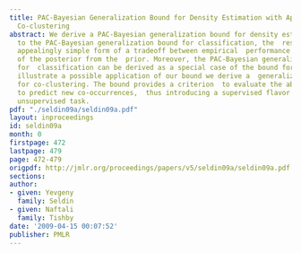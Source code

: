```yaml
---
title: PAC-Bayesian Generalization Bound for Density Estimation with Application to
  Co-clustering
abstract: We derive a PAC-Bayesian generalization bound for density estimation.  Similar
  to the PAC-Bayesian generalization bound for classification, the  result has the
  appealingly simple form of a tradeoff between empirical  performance and the KL-divergence
  of the posterior from the  prior. Moreover, the PAC-Bayesian generalization bound
  for  classification can be derived as a special case of the bound for density  estimation.    To
  illustrate a possible application of our bound we derive a  generalization bound
  for co-clustering. The bound provides a criterion  to evaluate the ability of co-clustering
  to predict new co-occurrences,  thus introducing a supervised flavor to this traditionally
  unsupervised task.
pdf: "./seldin09a/seldin09a.pdf"
layout: inproceedings
id: seldin09a
month: 0
firstpage: 472
lastpage: 479
page: 472-479
origpdf: http://jmlr.org/proceedings/papers/v5/seldin09a/seldin09a.pdf
sections: 
author:
- given: Yevgeny
  family: Seldin
- given: Naftali
  family: Tishby
date: '2009-04-15 00:07:52'
publisher: PMLR
---
```

